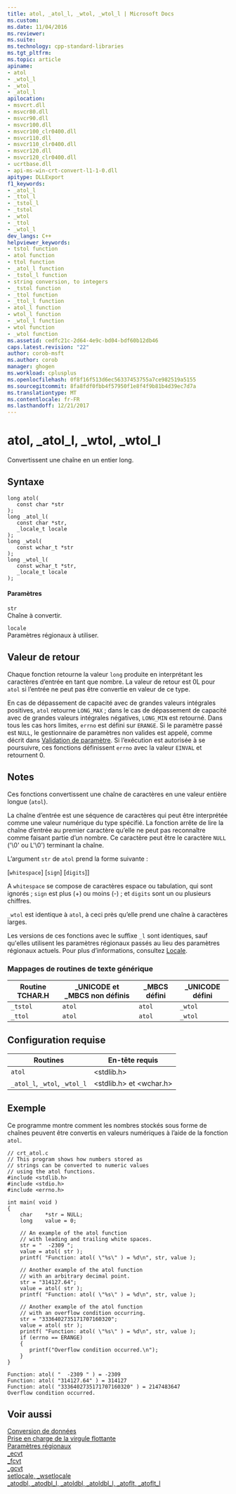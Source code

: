 ```yaml
---
title: atol, _atol_l, _wtol, _wtol_l | Microsoft Docs
ms.custom: 
ms.date: 11/04/2016
ms.reviewer: 
ms.suite: 
ms.technology: cpp-standard-libraries
ms.tgt_pltfrm: 
ms.topic: article
apiname:
- atol
- _wtol_l
- _wtol
- _atol_l
apilocation:
- msvcrt.dll
- msvcr80.dll
- msvcr90.dll
- msvcr100.dll
- msvcr100_clr0400.dll
- msvcr110.dll
- msvcr110_clr0400.dll
- msvcr120.dll
- msvcr120_clr0400.dll
- ucrtbase.dll
- api-ms-win-crt-convert-l1-1-0.dll
apitype: DLLExport
f1_keywords:
- _atol_l
- _ttol_l
- _tstol_l
- _tstol
- _wtol
- _ttol
- _wtol_l
dev_langs: C++
helpviewer_keywords:
- tstol function
- atol function
- ttol function
- _atol_l function
- _tstol_l function
- string conversion, to integers
- _tstol function
- _ttol function
- _ttol_l function
- atol_l function
- wtol_l function
- _wtol_l function
- wtol function
- _wtol function
ms.assetid: cedfc21c-2d64-4e9c-bd04-bdf60b12db46
caps.latest.revision: "22"
author: corob-msft
ms.author: corob
manager: ghogen
ms.workload: cplusplus
ms.openlocfilehash: 0f8f16f513d6ec56337453755a7ce982519a5155
ms.sourcegitcommit: 8fa8fdf0fbb4f57950f1e8f4f9b81b4d39ec7d7a
ms.translationtype: MT
ms.contentlocale: fr-FR
ms.lasthandoff: 12/21/2017
---
```

# <a name="atol-atoll-wtol-wtoll"></a>atol, _atol_l, _wtol, _wtol_l
Convertissent une chaîne en un entier long.  
  
## <a name="syntax"></a>Syntaxe  
  
```  
long atol(  
   const char *str   
);  
long _atol_l(  
   const char *str,  
   _locale_t locale  
);  
long _wtol(  
   const wchar_t *str   
);  
long _wtol_l(  
   const wchar_t *str,  
   _locale_t locale  
);  
```  
  
#### <a name="parameters"></a>Paramètres  
 `str`  
 Chaîne à convertir.  
  
 `locale`  
 Paramètres régionaux à utiliser.  
  
## <a name="return-value"></a>Valeur de retour  
 Chaque fonction retourne la valeur `long` produite en interprétant les caractères d’entrée en tant que nombre. La valeur de retour est 0L pour `atol` si l’entrée ne peut pas être convertie en valeur de ce type.  
  
 En cas de dépassement de capacité avec de grandes valeurs intégrales positives, `atol` retourne `LONG_MAX` ; dans le cas de dépassement de capacité avec de grandes valeurs intégrales négatives, `LONG_MIN` est retourné. Dans tous les cas hors limites, `errno` est défini sur `ERANGE`. Si le paramètre passé est `NULL`, le gestionnaire de paramètres non valides est appelé, comme décrit dans [Validation de paramètre](../../c-runtime-library/parameter-validation.md). Si l’exécution est autorisée à se poursuivre, ces fonctions définissent `errno` avec la valeur `EINVAL` et retournent 0.  
  
## <a name="remarks"></a>Notes  
 Ces fonctions convertissent une chaîne de caractères en une valeur entière longue (`atol`).  
  
 La chaîne d’entrée est une séquence de caractères qui peut être interprétée comme une valeur numérique du type spécifié. La fonction arrête de lire la chaîne d’entrée au premier caractère qu’elle ne peut pas reconnaître comme faisant partie d’un nombre. Ce caractère peut être le caractère `NULL` ('\0' ou L'\0') terminant la chaîne.  
  
 L’argument `str` de `atol` prend la forme suivante :  
  
 [`whitespace`] [`sign`] [`digits`]]  
  
 A `whitespace` se compose de caractères espace ou tabulation, qui sont ignorés ; `sign` est plus (+) ou moins (-) ; et `digits` sont un ou plusieurs chiffres.  
  
 `_wtol` est identique à `atol`, à ceci près qu’elle prend une chaîne à caractères larges.  
  
 Les versions de ces fonctions avec le suffixe `_l` sont identiques, sauf qu'elles utilisent les paramètres régionaux passés au lieu des paramètres régionaux actuels. Pour plus d’informations, consultez [Locale](../../c-runtime-library/locale.md).  
  
### <a name="generic-text-routine-mappings"></a>Mappages de routines de texte générique  
  
|Routine TCHAR.H|_UNICODE et _MBCS non définis|_MBCS défini|_UNICODE défini|  
|---------------------|------------------------------------|--------------------|-----------------------|  
|`_tstol`|`atol`|`atol`|`_wtol`|  
|`_ttol`|`atol`|`atol`|`_wtol`|  
  
## <a name="requirements"></a>Configuration requise  
  
|Routines|En-tête requis|  
|--------------|---------------------|  
|`atol`|\<stdlib.h>|  
|`_atol_l`, `_wtol`, `_wtol_l`|\<stdlib.h> et \<wchar.h>|  
  
## <a name="example"></a>Exemple  
 Ce programme montre comment les nombres stockés sous forme de chaînes peuvent être convertis en valeurs numériques à l’aide de la fonction `atol`.  
  
```  
// crt_atol.c  
// This program shows how numbers stored as  
// strings can be converted to numeric values  
// using the atol functions.  
#include <stdlib.h>  
#include <stdio.h>  
#include <errno.h>  
  
int main( void )  
{  
    char    *str = NULL;  
    long    value = 0;  
  
    // An example of the atol function  
    // with leading and trailing white spaces.  
    str = "  -2309 ";  
    value = atol( str );  
    printf( "Function: atol( \"%s\" ) = %d\n", str, value );  
  
    // Another example of the atol function   
    // with an arbitrary decimal point.  
    str = "314127.64";  
    value = atol( str );  
    printf( "Function: atol( \"%s\" ) = %d\n", str, value );  
  
    // Another example of the atol function  
    // with an overflow condition occurring.  
    str = "3336402735171707160320";  
    value = atol( str );  
    printf( "Function: atol( \"%s\" ) = %d\n", str, value );  
    if (errno == ERANGE)  
    {  
       printf("Overflow condition occurred.\n");  
    }  
}  
```  
  
```Output  
Function: atol( "  -2309 " ) = -2309  
Function: atol( "314127.64" ) = 314127  
Function: atol( "3336402735171707160320" ) = 2147483647  
Overflow condition occurred.  
```  
  
## <a name="see-also"></a>Voir aussi  
 [Conversion de données](../../c-runtime-library/data-conversion.md)   
 [Prise en charge de la virgule flottante](../../c-runtime-library/floating-point-support.md)   
 [Paramètres régionaux](../../c-runtime-library/locale.md)   
 [_ecvt](../../c-runtime-library/reference/ecvt.md)   
 [_fcvt](../../c-runtime-library/reference/fcvt.md)   
 [_gcvt](../../c-runtime-library/reference/gcvt.md)   
 [setlocale, _wsetlocale](../../c-runtime-library/reference/setlocale-wsetlocale.md)   
 [_atodbl, _atodbl_l, _atoldbl, _atoldbl_l, _atoflt, _atoflt_l](../../c-runtime-library/reference/atodbl-atodbl-l-atoldbl-atoldbl-l-atoflt-atoflt-l.md)